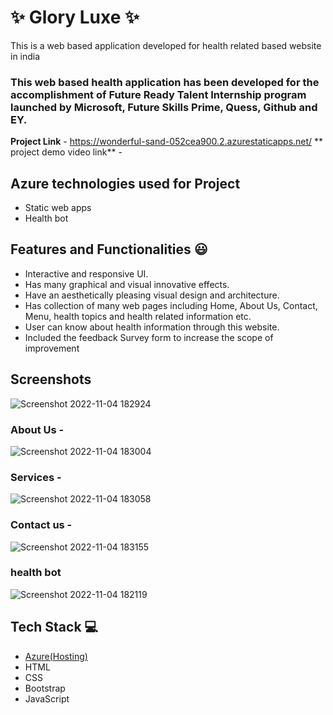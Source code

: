 
# ✨  Glory Luxe ✨

This is a web based application developed for health related based website in india

### This web based health application has been developed for the accomplishment of Future Ready Talent Internship program launched by Microsoft, Future Skills Prime, Quess, Github and EY.


**Project Link** - https://wonderful-sand-052cea900.2.azurestaticapps.net/
** project demo video link** - 

## Azure technologies used for Project

- Static web apps
- Health bot

## Features and Functionalities 😃

- Interactive and responsive UI.
- Has many graphical and visual innovative effects.
- Have an aesthetically pleasing visual design and architecture.
- Has collection of many web pages including Home, About Us, Contact, Menu, health topics and health related information etc.
- User can know about health information through this website.
- Included the feedback Survey form to increase the scope of improvement 

## Screenshots

![Screenshot 2022-11-04 182924](https://user-images.githubusercontent.com/116783215/199978305-c83e5671-1656-437e-91a8-b030278a7fe8.png)



   

### About Us -

![Screenshot 2022-11-04 183004](https://user-images.githubusercontent.com/116783215/199978451-249d342c-aded-43d9-ad88-defbe17fa333.png)

### Services -
![Screenshot 2022-11-04 183058](https://user-images.githubusercontent.com/116783215/199978652-153b68b4-d90b-4f2b-b6bb-7edd3eb798bd.png)


### Contact us -
![Screenshot 2022-11-04 183155](https://user-images.githubusercontent.com/116783215/199978830-e41fbaa9-9c16-465f-a202-33c2ac4932d9.png)


### health bot



![Screenshot 2022-11-04 182119](https://user-images.githubusercontent.com/116783215/199978144-67d6cf3e-397d-477c-aa8a-dd6d26a4dddd.png)



## Tech Stack 💻

- [Azure(Hosting)](https://azure.microsoft.com/en-in/features/azure-portal/)
- HTML
- CSS
- Bootstrap
- JavaScript
